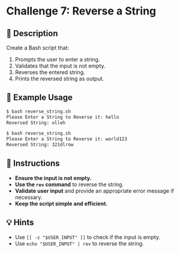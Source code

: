 # Challenge 7: Reverse a String

## 📜 Description

Create a Bash script that:

1. Prompts the user to enter a string.
2. Validates that the input is not empty.
3. Reverses the entered string.
4. Prints the reversed string as output.

## 📝 Example Usage

```bash
$ bash reverse_string.sh
Please Enter a String to Reverse it: hello
Reversed String: olleh

```

```bash
$ bash reverse_string.sh
Please Enter a String to Reverse it: world123
Reversed String: 321dlrow

```

## 🔹 Instructions

- **Ensure the input is not empty.**
- **Use the `rev` command** to reverse the string.
- **Validate user input** and provide an appropriate error message if necessary.
- **Keep the script simple and efficient.**

## 💡 Hints

- Use `[[ -z "$USER_INPUT" ]]` to check if the input is empty.
- Use `echo "$USER_INPUT" | rev` to reverse the string.
